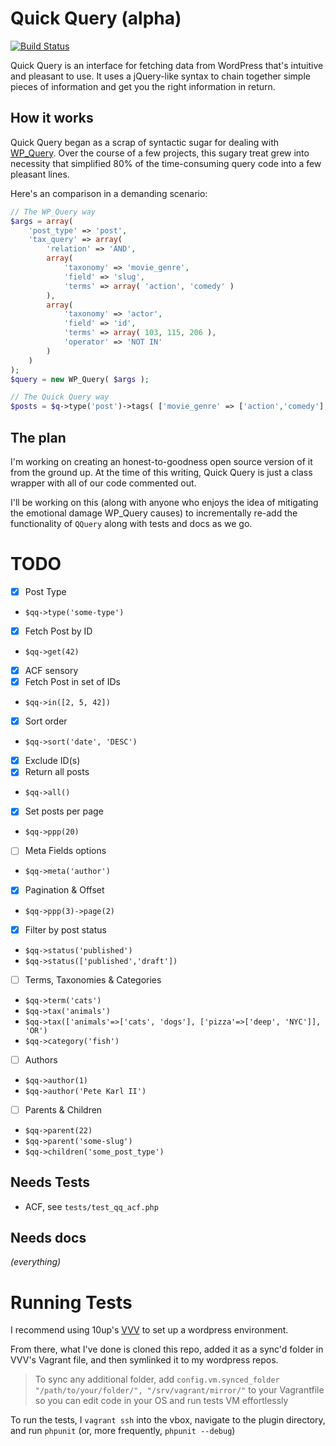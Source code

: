 # Quick Query (alpha)

[![Build Status](https://travis-ci.org/pkarl/quick-query.svg?branch=master)](https://travis-ci.org/pkarl/quick-query)

Quick Query is an interface for fetching data from WordPress that's intuitive and pleasant to use. It uses a jQuery-like syntax to chain together simple pieces of information and get you the right information in return.

## How it works

Quick Query began as a scrap of syntactic sugar for dealing with [WP_Query](http://codex.wordpress.org/Class_Reference/WP_Query). Over the course of a few projects, this sugary treat grew into necessity that simplified 80% of the time-consuming query code into a few pleasant lines.

Here's an comparison in a demanding scenario:
```php
// The WP_Query way
$args = array(
	'post_type' => 'post',
	'tax_query' => array(
		'relation' => 'AND',
		array(
			'taxonomy' => 'movie_genre',
			'field' => 'slug',
			'terms' => array( 'action', 'comedy' )
		),
		array(
			'taxonomy' => 'actor',
			'field' => 'id',
			'terms' => array( 103, 115, 206 ),
			'operator' => 'NOT IN'
		)
	)
);
$query = new WP_Query( $args );

// The Quick Query way
$posts = $q->type('post')->tags( ['movie_genre' => ['action','comedy'], 'actor' => [103, 115, 206]], 'AND' );

```

## The plan

I'm working on creating an honest-to-goodness open source version of it from the ground up. At the time of this writing, Quick Query is just a class wrapper with all of our code commented out. 

I'll be working on this (along with anyone who enjoys the idea of mitigating the emotional damage WP_Query causes) to incrementally re-add the functionality of `QQuery` along with tests and docs as we go.

# TODO

- [x] Post Type
 * `$qq->type('some-type')`
- [x] Fetch Post by ID
 * `$qq->get(42)`
- [x] ACF sensory
- [x] Fetch Post in set of IDs
 * `$qq->in([2, 5, 42])`
- [x] Sort order
 * `$qq->sort('date', 'DESC')`
- [x] Exclude ID(s)
- [x] Return all posts
 * `$qq->all()`
- [x] Set posts per page
 * `$qq->ppp(20)`
- [ ] Meta Fields options
 * `$qq->meta('author')`
- [x] Pagination & Offset
 * `$qq->ppp(3)->page(2)`
- [x] Filter by post status
 * `$qq->status('published')`
 * `$qq->status(['published','draft'])`
- [ ] Terms, Taxonomies & Categories
 * `$qq->term('cats')`
 * `$qq->tax('animals')`
 * `$qq->tax(['animals'=>['cats', 'dogs'], ['pizza'=>['deep', 'NYC']], 'OR')`
 * `$qq->category('fish')`
- [ ] Authors
 * `$qq->author(1)`
 * `$qq->author('Pete Karl II')`
- [ ] Parents & Children
 * `$qq->parent(22)`
 * `$qq->parent('some-slug')`
 * `$qq->children('some_post_type')`

## Needs Tests

* ACF, see `tests/test_qq_acf.php`

## Needs docs

*(everything)*

# Running Tests

I recommend using 10up's [VVV](https://github.com/Varying-Vagrant-Vagrants/VVV) to set up a wordpress environment.

From there, what I've done is cloned this repo, added it as a sync'd folder in VVV's Vagrant file, and then symlinked it to my wordpress repos.

> To sync any additional folder, add `config.vm.synced_folder "/path/to/your/folder/", "/srv/vagrant/mirror/"` to your Vagrantfile so you can edit code in your OS and run tests VM effortlessly

To run the tests, I `vagrant ssh` into the vbox, navigate to the plugin directory, and run `phpunit` (or, more frequently, `phpunit --debug`)
